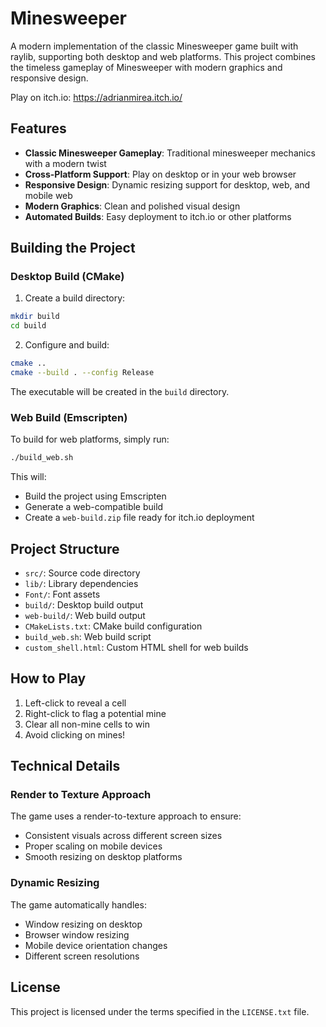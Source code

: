 # Minesweeper

A modern implementation of the classic Minesweeper game built with raylib, supporting both desktop and web platforms. This project combines the timeless gameplay of Minesweeper with modern graphics and responsive design.

Play on itch.io: https://adrianmirea.itch.io/

## Features

- **Classic Minesweeper Gameplay**: Traditional minesweeper mechanics with a modern twist
- **Cross-Platform Support**: Play on desktop or in your web browser
- **Responsive Design**: Dynamic resizing support for desktop, web, and mobile web
- **Modern Graphics**: Clean and polished visual design
- **Automated Builds**: Easy deployment to itch.io or other platforms

## Building the Project

### Desktop Build (CMake)

1. Create a build directory:
```bash
mkdir build
cd build
```

2. Configure and build:
```bash
cmake ..
cmake --build . --config Release
```

The executable will be created in the `build` directory.

### Web Build (Emscripten)

To build for web platforms, simply run:
```bash
./build_web.sh
```

This will:
- Build the project using Emscripten
- Generate a web-compatible build
- Create a `web-build.zip` file ready for itch.io deployment

## Project Structure

- `src/`: Source code directory
- `lib/`: Library dependencies
- `Font/`: Font assets
- `build/`: Desktop build output
- `web-build/`: Web build output
- `CMakeLists.txt`: CMake build configuration
- `build_web.sh`: Web build script
- `custom_shell.html`: Custom HTML shell for web builds

## How to Play

1. Left-click to reveal a cell
2. Right-click to flag a potential mine
3. Clear all non-mine cells to win
4. Avoid clicking on mines!

## Technical Details

### Render to Texture Approach

The game uses a render-to-texture approach to ensure:
- Consistent visuals across different screen sizes
- Proper scaling on mobile devices
- Smooth resizing on desktop platforms

### Dynamic Resizing

The game automatically handles:
- Window resizing on desktop
- Browser window resizing
- Mobile device orientation changes
- Different screen resolutions

## License

This project is licensed under the terms specified in the `LICENSE.txt` file.
